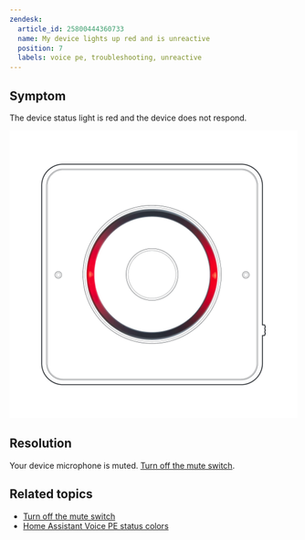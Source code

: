 ```yaml
---
zendesk:
  article_id: 25800444360733
  name: My device lights up red and is unreactive
  position: 7
  labels: voice pe, troubleshooting, unreactive
---
```


## Symptom

The device status light is red and the device does not respond.

  ![Image showing the red status light](/static/img/voice-pe/status_muted.png)

## Resolution

Your device microphone is muted. [Turn off the mute switch](/hc/en-us/articles/25774403768477-Muting-the-device).

## Related topics

- [Turn off the mute switch](/hc/en-us/articles/25774403768477-Muting-the-device)
- [Home Assistant Voice PE status colors](/hc/en-us/articles/25764604971421-Status-colors)
